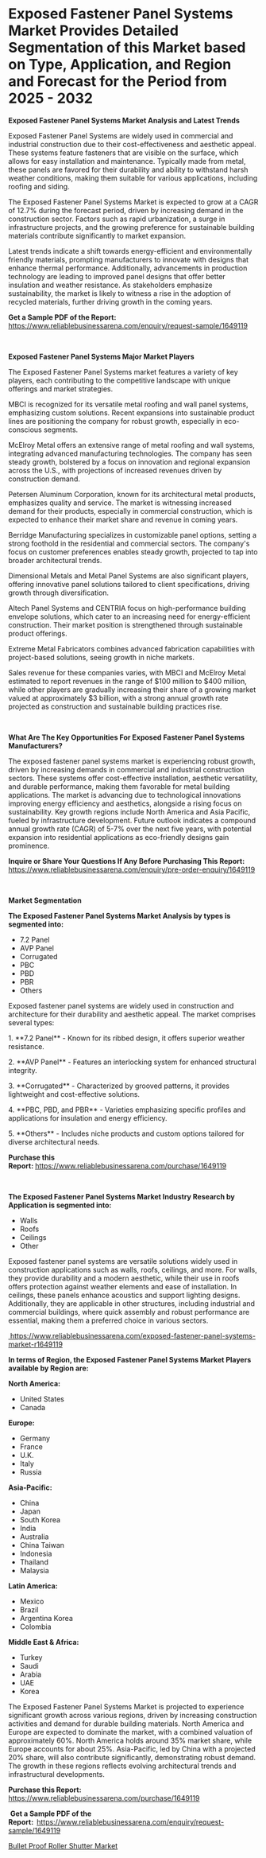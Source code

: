 <p><h1>Exposed Fastener Panel Systems Market Provides Detailed Segmentation of this Market based on Type, Application, and Region and Forecast for the Period from 2025 - 2032</h1></p><p><strong>Exposed Fastener Panel Systems Market Analysis and Latest Trends</strong></p>
<p><p>Exposed Fastener Panel Systems are widely used in commercial and industrial construction due to their cost-effectiveness and aesthetic appeal. These systems feature fasteners that are visible on the surface, which allows for easy installation and maintenance. Typically made from metal, these panels are favored for their durability and ability to withstand harsh weather conditions, making them suitable for various applications, including roofing and siding.</p><p>The Exposed Fastener Panel Systems Market is expected to grow at a CAGR of 12.7% during the forecast period, driven by increasing demand in the construction sector. Factors such as rapid urbanization, a surge in infrastructure projects, and the growing preference for sustainable building materials contribute significantly to market expansion. </p><p>Latest trends indicate a shift towards energy-efficient and environmentally friendly materials, prompting manufacturers to innovate with designs that enhance thermal performance. Additionally, advancements in production technology are leading to improved panel designs that offer better insulation and weather resistance. As stakeholders emphasize sustainability, the market is likely to witness a rise in the adoption of recycled materials, further driving growth in the coming years.</p></p>
<p><strong>Get a Sample PDF of the Report:&nbsp;</strong> <a href="https://www.reliablebusinessarena.com/enquiry/request-sample/1649119?utm_campaign=3014&utm_medium=2&utm_source=Github&utm_content=ia&utm_term=26032025&utm_id=exposed-fastener-panel-systems">https://www.reliablebusinessarena.com/enquiry/request-sample/1649119</a></p>
<p>&nbsp;</p>
<p><strong>Exposed Fastener Panel Systems Major Market Players</strong></p>
<p><p>The Exposed Fastener Panel Systems market features a variety of key players, each contributing to the competitive landscape with unique offerings and market strategies. </p><p>MBCI is recognized for its versatile metal roofing and wall panel systems, emphasizing custom solutions. Recent expansions into sustainable product lines are positioning the company for robust growth, especially in eco-conscious segments. </p><p>McElroy Metal offers an extensive range of metal roofing and wall systems, integrating advanced manufacturing technologies. The company has seen steady growth, bolstered by a focus on innovation and regional expansion across the U.S., with projections of increased revenues driven by construction demand.</p><p>Petersen Aluminum Corporation, known for its architectural metal products, emphasizes quality and service. The market is witnessing increased demand for their products, especially in commercial construction, which is expected to enhance their market share and revenue in coming years.</p><p>Berridge Manufacturing specializes in customizable panel options, setting a strong foothold in the residential and commercial sectors. The company's focus on customer preferences enables steady growth, projected to tap into broader architectural trends.</p><p>Dimensional Metals and Metal Panel Systems are also significant players, offering innovative panel solutions tailored to client specifications, driving growth through diversification.</p><p>Altech Panel Systems and CENTRIA focus on high-performance building envelope solutions, which cater to an increasing need for energy-efficient construction. Their market position is strengthened through sustainable product offerings.</p><p>Extreme Metal Fabricators combines advanced fabrication capabilities with project-based solutions, seeing growth in niche markets.</p><p>Sales revenue for these companies varies, with MBCI and McElroy Metal estimated to report revenues in the range of $100 million to $400 million, while other players are gradually increasing their share of a growing market valued at approximately $3 billion, with a strong annual growth rate projected as construction and sustainable building practices rise.</p></p>
<p>&nbsp;</p>
<p><strong>What Are The Key Opportunities For Exposed Fastener Panel Systems Manufacturers?</strong></p>
<p><p>The exposed fastener panel systems market is experiencing robust growth, driven by increasing demands in commercial and industrial construction sectors. These systems offer cost-effective installation, aesthetic versatility, and durable performance, making them favorable for metal building applications. The market is advancing due to technological innovations improving energy efficiency and aesthetics, alongside a rising focus on sustainability. Key growth regions include North America and Asia Pacific, fueled by infrastructure development. Future outlook indicates a compound annual growth rate (CAGR) of 5-7% over the next five years, with potential expansion into residential applications as eco-friendly designs gain prominence.</p></p>
<p><strong>Inquire or Share Your Questions If Any Before Purchasing This Report:</strong> <a href="https://www.reliablebusinessarena.com/enquiry/pre-order-enquiry/1649119?utm_campaign=3014&utm_medium=2&utm_source=Github&utm_content=ia&utm_term=26032025&utm_id=exposed-fastener-panel-systems">https://www.reliablebusinessarena.com/enquiry/pre-order-enquiry/1649119</a></p>
<p>&nbsp;</p>
<p><strong>Market Segmentation</strong></p>
<p><strong>The Exposed Fastener Panel Systems Market Analysis by types is segmented into:</strong></p>
<p><ul><li>7.2 Panel</li><li>AVP Panel</li><li>Corrugated</li><li>PBC</li><li>PBD</li><li>PBR</li><li>Others</li></ul></p>
<p><p>Exposed fastener panel systems are widely used in construction and architecture for their durability and aesthetic appeal. The market comprises several types: </p><p>1. **7.2 Panel** - Known for its ribbed design, it offers superior weather resistance.</p><p>2. **AVP Panel** - Features an interlocking system for enhanced structural integrity.</p><p>3. **Corrugated** - Characterized by grooved patterns, it provides lightweight and cost-effective solutions.</p><p>4. **PBC, PBD, and PBR** - Varieties emphasizing specific profiles and applications for insulation and energy efficiency. </p><p>5. **Others** - Includes niche products and custom options tailored for diverse architectural needs.</p></p>
<p><strong>Purchase this Report:&nbsp;</strong><a href="https://www.reliablebusinessarena.com/purchase/1649119?utm_campaign=3014&utm_medium=2&utm_source=Github&utm_content=ia&utm_term=26032025&utm_id=exposed-fastener-panel-systems">https://www.reliablebusinessarena.com/purchase/1649119</a></p>
<p>&nbsp;</p>
<p><strong>The Exposed Fastener Panel Systems Market Industry Research by Application is segmented into:</strong></p>
<p><ul><li>Walls</li><li>Roofs</li><li>Ceilings</li><li>Other</li></ul></p>
<p><p>Exposed fastener panel systems are versatile solutions widely used in construction applications such as walls, roofs, ceilings, and more. For walls, they provide durability and a modern aesthetic, while their use in roofs offers protection against weather elements and ease of installation. In ceilings, these panels enhance acoustics and support lighting designs. Additionally, they are applicable in other structures, including industrial and commercial buildings, where quick assembly and robust performance are essential, making them a preferred choice in various sectors.</p></p>
<p><a href="https://www.reliablebusinessarena.com/exposed-fastener-panel-systems-market-r1649119?utm_campaign=3014&utm_medium=2&utm_source=Github&utm_content=ia&utm_term=26032025&utm_id=exposed-fastener-panel-systems">&nbsp;https://www.reliablebusinessarena.com/exposed-fastener-panel-systems-market-r1649119</a></p>
<p><strong>In terms of Region, the Exposed Fastener Panel Systems Market Players available by Region are:</strong></p>
<p>
    <p> <strong> North America: </strong>
        <ul>
            <li>United States</li>
            <li>Canada</li>
        </ul>
        </p> 
    <p> <strong> Europe: </strong>
        <ul>
            <li>Germany</li>
            <li>France</li>
            <li>U.K.</li>
            <li>Italy</li>
            <li>Russia</li>
        </ul>
        </p> 
    <p> <strong> Asia-Pacific: </strong>
        <ul>
            <li>China</li>
            <li>Japan</li>
            <li>South Korea</li>
            <li>India</li>
            <li>Australia</li>
            <li>China Taiwan</li>
            <li>Indonesia</li>
            <li>Thailand</li>
            <li>Malaysia</li>
        </ul>
        </p> 
    <p> <strong> Latin America: </strong>
        <ul>
            <li>Mexico</li>
            <li>Brazil</li>
            <li>Argentina Korea</li>
            <li>Colombia</li>
        </ul>
        </p> 
    <p> <strong> Middle East & Africa: </strong>
        <ul>
            <li>Turkey</li>
            <li>Saudi</li>
            <li>Arabia</li>
            <li>UAE</li>
            <li>Korea</li>
        </ul>
    </p>
    </p>
<p><p>The Exposed Fastener Panel Systems Market is projected to experience significant growth across various regions, driven by increasing construction activities and demand for durable building materials. North America and Europe are expected to dominate the market, with a combined valuation of approximately 60%. North America holds around 35% market share, while Europe accounts for about 25%. Asia-Pacific, led by China with a projected 20% share, will also contribute significantly, demonstrating robust demand. The growth in these regions reflects evolving architectural trends and infrastructural developments.</p></p>
<p><strong>Purchase this Report: </strong><a href="https://www.reliablebusinessarena.com/purchase/1649119?utm_campaign=3014&utm_medium=2&utm_source=Github&utm_content=ia&utm_term=26032025&utm_id=exposed-fastener-panel-systems">https://www.reliablebusinessarena.com/purchase/1649119</a></p>
<p>&nbsp;<strong>Get a Sample PDF of the Report:&nbsp;&nbsp;</strong><a href="https://www.reliablebusinessarena.com/enquiry/request-sample/1649119?utm_campaign=3014&utm_medium=2&utm_source=Github&utm_content=ia&utm_term=26032025&utm_id=exposed-fastener-panel-systems">https://www.reliablebusinessarena.com/enquiry/request-sample/1649119</a></p>
<p><strong></strong></p>
<p><p><a href="https://github.com/ternainglin/Market-Research-Report-List-1/blob/main/bullet-proof-roller-shutter-market.md?utm_campaign=3014&utm_medium=2&utm_source=Github&utm_content=ia&utm_term=26032025&utm_id=exposed-fastener-panel-systems">Bullet Proof Roller Shutter Market</a></p></p>